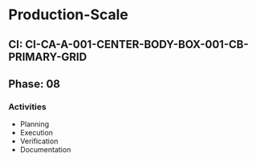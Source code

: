 # Production-Scale

## CI: CI-CA-A-001-CENTER-BODY-BOX-001-CB-PRIMARY-GRID
## Phase: 08

### Activities
- Planning
- Execution
- Verification
- Documentation
